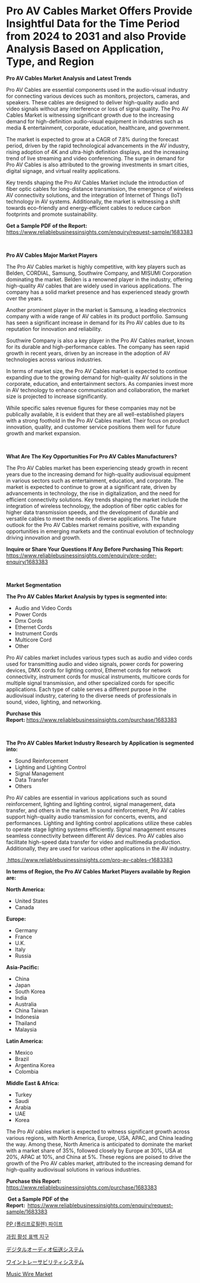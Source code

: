 <p><h1>Pro AV Cables Market Offers Provide Insightful Data for the Time Period from 2024 to 2031 and also Provide Analysis Based on Application, Type, and Region</h1></p><p><strong>Pro AV Cables Market Analysis and Latest Trends</strong></p>
<p><p>Pro AV Cables are essential components used in the audio-visual industry for connecting various devices such as monitors, projectors, cameras, and speakers. These cables are designed to deliver high-quality audio and video signals without any interference or loss of signal quality. The Pro AV Cables Market is witnessing significant growth due to the increasing demand for high-definition audio-visual equipment in industries such as media & entertainment, corporate, education, healthcare, and government.</p><p>The market is expected to grow at a CAGR of 7.8% during the forecast period, driven by the rapid technological advancements in the AV industry, rising adoption of 4K and ultra-high definition displays, and the increasing trend of live streaming and video conferencing. The surge in demand for Pro AV Cables is also attributed to the growing investments in smart cities, digital signage, and virtual reality applications.</p><p>Key trends shaping the Pro AV Cables Market include the introduction of fiber optic cables for long-distance transmission, the emergence of wireless AV connectivity solutions, and the integration of Internet of Things (IoT) technology in AV systems. Additionally, the market is witnessing a shift towards eco-friendly and energy-efficient cables to reduce carbon footprints and promote sustainability.</p></p>
<p><strong>Get a Sample PDF of the Report:&nbsp;</strong> <a href="https://www.reliablebusinessinsights.com/enquiry/request-sample/1683383">https://www.reliablebusinessinsights.com/enquiry/request-sample/1683383</a></p>
<p>&nbsp;</p>
<p><strong>Pro AV Cables Major Market Players</strong></p>
<p><p>The Pro AV Cables market is highly competitive, with key players such as Belden, CORDIAL, Samsung, Southwire Company, and MISUMI Corporation dominating the market. Belden is a renowned player in the industry, offering high-quality AV cables that are widely used in various applications. The company has a solid market presence and has experienced steady growth over the years. </p><p>Another prominent player in the market is Samsung, a leading electronics company with a wide range of AV cables in its product portfolio. Samsung has seen a significant increase in demand for its Pro AV cables due to its reputation for innovation and reliability.</p><p>Southwire Company is also a key player in the Pro AV Cables market, known for its durable and high-performance cables. The company has seen rapid growth in recent years, driven by an increase in the adoption of AV technologies across various industries.</p><p>In terms of market size, the Pro AV Cables market is expected to continue expanding due to the growing demand for high-quality AV solutions in the corporate, education, and entertainment sectors. As companies invest more in AV technology to enhance communication and collaboration, the market size is projected to increase significantly.</p><p>While specific sales revenue figures for these companies may not be publically available, it is evident that they are all well-established players with a strong foothold in the Pro AV Cables market. Their focus on product innovation, quality, and customer service positions them well for future growth and market expansion.</p></p>
<p>&nbsp;</p>
<p><strong>What Are The Key Opportunities For Pro AV Cables Manufacturers?</strong></p>
<p><p>The Pro AV Cables market has been experiencing steady growth in recent years due to the increasing demand for high-quality audiovisual equipment in various sectors such as entertainment, education, and corporate. The market is expected to continue to grow at a significant rate, driven by advancements in technology, the rise in digitalization, and the need for efficient connectivity solutions. Key trends shaping the market include the integration of wireless technology, the adoption of fiber optic cables for higher data transmission speeds, and the development of durable and versatile cables to meet the needs of diverse applications. The future outlook for the Pro AV Cables market remains positive, with expanding opportunities in emerging markets and the continual evolution of technology driving innovation and growth.</p></p>
<p><strong>Inquire or Share Your Questions If Any Before Purchasing This Report:</strong> <a href="https://www.reliablebusinessinsights.com/enquiry/pre-order-enquiry/1683383">https://www.reliablebusinessinsights.com/enquiry/pre-order-enquiry/1683383</a></p>
<p>&nbsp;</p>
<p><strong>Market Segmentation</strong></p>
<p><strong>The Pro AV Cables Market Analysis by types is segmented into:</strong></p>
<p><ul><li>Audio and Video Cords</li><li>Power Cords</li><li>Dmx Cords</li><li>Ethernet Cords</li><li>Instrument Cords</li><li>Multicore Cord</li><li>Other</li></ul></p>
<p><p>Pro AV cables market includes various types such as audio and video cords used for transmitting audio and video signals, power cords for powering devices, DMX cords for lighting control, Ethernet cords for network connectivity, instrument cords for musical instruments, multicore cords for multiple signal transmission, and other specialized cords for specific applications. Each type of cable serves a different purpose in the audiovisual industry, catering to the diverse needs of professionals in sound, video, lighting, and networking.</p></p>
<p><strong>Purchase this Report:&nbsp;</strong><a href="https://www.reliablebusinessinsights.com/purchase/1683383">https://www.reliablebusinessinsights.com/purchase/1683383</a></p>
<p>&nbsp;</p>
<p><strong>The Pro AV Cables Market Industry Research by Application is segmented into:</strong></p>
<p><ul><li>Sound Reinforcement</li><li>Lighting and Lighting Control</li><li>Signal Management</li><li>Data Transfer</li><li>Others</li></ul></p>
<p><p>Pro AV cables are essential in various applications such as sound reinforcement, lighting and lighting control, signal management, data transfer, and others in the market. In sound reinforcement, Pro AV cables support high-quality audio transmission for concerts, events, and performances. Lighting and lighting control applications utilize these cables to operate stage lighting systems efficiently. Signal management ensures seamless connectivity between different AV devices. Pro AV cables also facilitate high-speed data transfer for video and multimedia production. Additionally, they are used for various other applications in the AV industry.</p></p>
<p><a href="https://www.reliablebusinessinsights.com/pro-av-cables-r1683383">&nbsp;https://www.reliablebusinessinsights.com/pro-av-cables-r1683383</a></p>
<p><strong>In terms of Region, the Pro AV Cables Market Players available by Region are:</strong></p>
<p>
    <p> <strong> North America: </strong>
        <ul>
            <li>United States</li>
            <li>Canada</li>
        </ul>
        </p> 
    <p> <strong> Europe: </strong>
        <ul>
            <li>Germany</li>
            <li>France</li>
            <li>U.K.</li>
            <li>Italy</li>
            <li>Russia</li>
        </ul>
        </p> 
    <p> <strong> Asia-Pacific: </strong>
        <ul>
            <li>China</li>
            <li>Japan</li>
            <li>South Korea</li>
            <li>India</li>
            <li>Australia</li>
            <li>China Taiwan</li>
            <li>Indonesia</li>
            <li>Thailand</li>
            <li>Malaysia</li>
        </ul>
        </p> 
    <p> <strong> Latin America: </strong>
        <ul>
            <li>Mexico</li>
            <li>Brazil</li>
            <li>Argentina Korea</li>
            <li>Colombia</li>
        </ul>
        </p> 
    <p> <strong> Middle East & Africa: </strong>
        <ul>
            <li>Turkey</li>
            <li>Saudi</li>
            <li>Arabia</li>
            <li>UAE</li>
            <li>Korea</li>
        </ul>
    </p>
    </p>
<p><p>The Pro AV cables market is expected to witness significant growth across various regions, with North America, Europe, USA, APAC, and China leading the way. Among these, North America is anticipated to dominate the market with a market share of 35%, followed closely by Europe at 30%, USA at 20%, APAC at 10%, and China at 5%. These regions are poised to drive the growth of the Pro AV cables market, attributed to the increasing demand for high-quality audiovisual solutions in various industries.</p></p>
<p><strong>Purchase this Report: </strong><a href="https://www.reliablebusinessinsights.com/purchase/1683383">https://www.reliablebusinessinsights.com/purchase/1683383</a></p>
<p>&nbsp;<strong>Get a Sample PDF of the Report:&nbsp;&nbsp;</strong><a href="https://www.reliablebusinessinsights.com/enquiry/request-sample/1683383">https://www.reliablebusinessinsights.com/enquiry/request-sample/1683383</a></p>
<p><strong></strong></p>
<p><p><a href="https://github.com/hook46569/Market-Research-Report-List-1/blob/main/2557772151975.md">PP (폴리프로필렌) 파이프</a></p><p><a href="https://github.com/admichael111/Market-Research-Report-List-1/blob/main/5845299151976.md">과립 활성 표백 지구</a></p><p><a href="https://github.com/JanickJohns/Market-Research-Report-List-1/blob/main/6904418144241.md">デジタルオーディオ伝送システム</a></p><p><a href="https://github.com/DwightHuels1/Market-Research-Report-List-1/blob/main/1820018144240.md">ワイントレーサビリティシステム</a></p><p><a href="https://github.com/dmmanir420/Market-Research-Report-List-1/blob/main/music-wire-market.md">Music Wire Market</a></p></p>